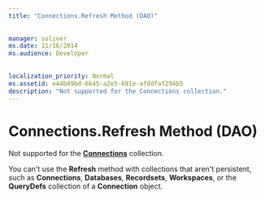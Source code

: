 ```yaml
---
title: "Connections.Refresh Method (DAO)"
  
  
manager: soliver
ms.date: 11/16/2014
ms.audience: Developer
 
  
localization_priority: Normal
ms.assetid: e44b49bd-6645-a2e5-691e-afddfaf294b5
description: "Not supported for the Connections collection."
---
```


# Connections.Refresh Method (DAO)

Not supported for the **[Connections](connections-collection-dao.md)** collection. 
  
You can't use the **Refresh** method with collections that aren't persistent, such as **Connections**, **Databases**, **Recordsets**, **Workspaces**, or the **QueryDefs** collection of a **Connection** object. 
  

